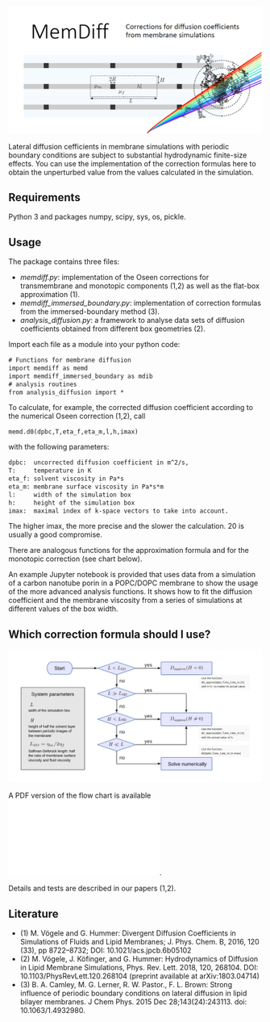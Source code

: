 ![flow chart](MemDiff-Picture.png)

Lateral diffusion cefficients in membrane simulations with periodic boundary conditions are subject to substantial hydrodynamic finite-size effects.
You can use the implementation of the correction formulas here to obtain the unperturbed value from the values calculated in the simulation.

## Requirements
Python 3 and packages numpy, scipy, sys, os, pickle. 

## Usage
The package contains three files:
 - _memdiff.py_: implementation of the Oseen corrections for transmembrane and monotopic components (1,2) as well as the flat-box approximation (1).
 - _memdiff_immersed_boundary.py_: implementation of correction formulas from the immersed-boundary method (3).
 - _analysis_diffusion.py_: a framework to analyse data sets of diffusion coefficients obtained from different box geometries (2).
 
Import each file as a module into your python code:

    # Functions for membrane diffusion
    import memdiff as memd
    import memdiff_immersed_boundary as mdib
    # analysis routines
    from analysis_diffusion import *

To calculate, for example, the corrected diffusion coefficient according to the numerical Oseen correction (1,2), call

    memd.d0(dpbc,T,eta_f,eta_m,l,h,imax)
    
with the following parameters:

    dpbc:  uncorrected diffusion coefficient in m^2/s, 
    T:     temperature in K
    eta_f: solvent viscosity in Pa*s
    eta_m: membrane surface viscosity in Pa*s*m
    l:     width of the simulation box
    h:     height of the simulation box
    imax:  maximal index of k-space vectors to take into account. 

The higher imax, the more precise and the slower the calculation. 20 is usually a good compromise.
    
There are analogous functions for the approximation formula and for the monotopic correction (see chart below).

An example Jupyter notebook is provided that uses data from a simulation of a carbon nanotube porin in a POPC/DOPC membrane to show the usage of the more advanced analysis functions. It shows how to fit the diffusion coefficient and the membrane viscosity from a series of simulations at different values of the box width.

## Which correction formula should I use?

![flow chart](membrane-diffusion-flowchart.png)

A PDF version of the flow chart is available ![here](membrane-diffusion-flowchart.pdf).

Details and tests are described in our papers (1,2).

## Literature
 - (1) M. Vögele and G. Hummer: Divergent Diffusion Coefficients in Simulations of Fluids and Lipid Membranes; J. Phys. Chem. B, 2016, 120 (33), pp 8722–8732; DOI: 10.1021/acs.jpcb.6b05102
 - (2) M. Vögele, J. Köfinger, and G. Hummer: Hydrodynamics of Diffusion in Lipid Membrane Simulations, Phys. Rev. Lett. 2018, 120, 268104. DOI: 10.1103/PhysRevLett.120.268104 (preprint available at arXiv:1803.04714)
 - (3) B. A. Camley, M. G. Lerner, R. W. Pastor., F. L. Brown: Strong influence of periodic boundary conditions on lateral diffusion in lipid bilayer membranes. J Chem Phys. 2015 Dec 28;143(24):243113. doi: 10.1063/1.4932980.
